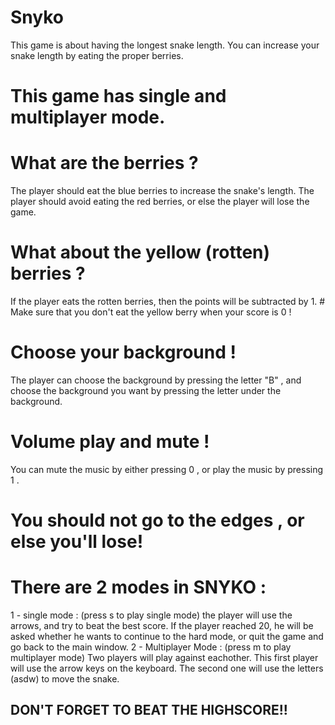 # Snyko
This game is about having the longest snake length.
You can increase your snake length by eating the proper berries.
# This game has single and multiplayer mode.
# What are the berries ?
The player should eat the blue berries to increase the snake's length. The player should avoid eating the red berries, or else the player will lose the game. 
# What about the yellow (rotten) berries ?
If the player eats the rotten berries, then the points will be subtracted by 1. # Make sure that you don't eat the yellow berry when your score is 0 !
# Choose your background !
The player can choose the background by pressing the letter "B" , and choose the background you want by pressing the letter under the background.
# Volume play and mute !
You can mute the music by either pressing 0 , or play the music by pressing 1 . 
# You should not go to the edges , or else you'll lose!
# There are 2 modes in SNYKO :
1 - single mode : (press s to play single mode)
the player will use the arrows, and try to beat the best score. If the player reached 20, he will be asked whether he wants to continue to the hard mode, or quit the game and go back to the main window.
2 - Multiplayer Mode : (press m to play multiplayer mode)
Two players will play against eachother. This first player will use the arrow keys on the keyboard. The second one will use the letters (asdw) to move the snake.

## DON'T FORGET TO BEAT THE HIGHSCORE!! ##
